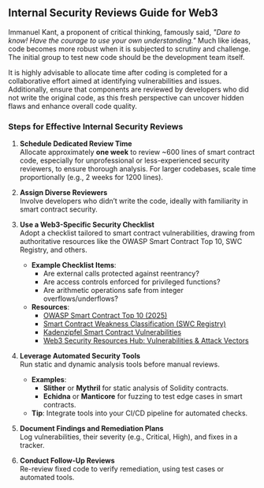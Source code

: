 ## Internal Security Reviews Guide for Web3

Immanuel Kant, a proponent of critical thinking, famously said, *"Dare to know! Have the courage to use your own understanding."* Much like ideas, code becomes more robust when it is subjected to scrutiny and challenge. The initial group to test new code should be the development team itself.

It is highly advisable to allocate time after coding is completed for a collaborative effort aimed at identifying vulnerabilities and issues. Additionally, ensure that components are reviewed by developers who did not write the original code, as this fresh perspective can uncover hidden flaws and enhance overall code quality.

### Steps for Effective Internal Security Reviews

1. **Schedule Dedicated Review Time**  
   Allocate approximately **one week** to review ~600 lines of smart contract code, especially for unprofessional or less-experienced security reviewers, to ensure thorough analysis. For larger codebases, scale time proportionally (e.g., 2 weeks for 1200 lines).

2. **Assign Diverse Reviewers**  
   Involve developers who didn’t write the code, ideally with familiarity in smart contract security.

3. **Use a Web3-Specific Security Checklist**  
   Adopt a checklist tailored to smart contract vulnerabilities, drawing from authoritative resources like the OWASP Smart Contract Top 10, SWC Registry, and others.  
   - **Example Checklist Items**:  
     - Are external calls protected against reentrancy?  
     - Are access controls enforced for privileged functions?    
     - Are arithmetic operations safe from integer overflows/underflows?  
   - **Resources**:  
     - [OWASP Smart Contract Top 10 (2025)](https://owasp.org/www-project-smart-contract-top-10/)  
     - [Smart Contract Weakness Classification (SWC Registry)](https://swcregistry.io/)  
     - [Kadenzipfel Smart Contract Vulnerabilities](https://github.com/kadenzipfel/smart-contract-vulnerabilities)  
     - [Web3 Security Resources Hub: Vulnerabilities & Attack Vectors](https://github.com/Raiders0786/web3-security-resources)

4. **Leverage Automated Security Tools**  
   Run static and dynamic analysis tools before manual reviews.
   - **Examples**:  
     - **Slither** or **Mythril** for static analysis of Solidity contracts.
     - **Echidna** or **Manticore** for fuzzing to test edge cases in smart contracts.  
   - **Tip**: Integrate tools into your CI/CD pipeline for automated checks.

5. **Document Findings and Remediation Plans**  
   Log vulnerabilities, their severity (e.g., Critical, High), and fixes in a tracker.

6. **Conduct Follow-Up Reviews**  
   Re-review fixed code to verify remediation, using test cases or automated tools.